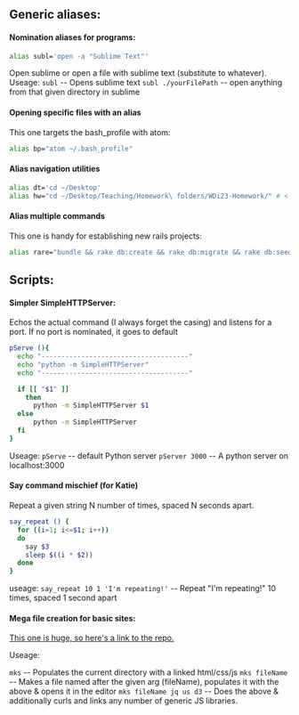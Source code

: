 ## Generic aliases:

#### Nomination aliases for programs:
```sh
alias subl='open -a "Sublime Text"'
```
Open sublime or open a file with sublime text (substitute to whatever).
Useage:
`subl` -- Opens sublime text
`subl ./yourFilePath` -- open anything from that given directory in sublime

#### Opening specific files with an alias 
This one targets the bash_profile with atom:
```sh
alias bp="atom ~/.bash_profile"
```

#### Alias navigation utilities
```sh
alias dt='cd ~/Desktop'
alias hw="cd ~/Desktop/Teaching/Homework\ folders/WDi23-Homework/" # <- Change this directory to match your local machine.
```

#### Alias multiple commands
This one is handy for establishing new rails projects:
```sh
alias rare="bundle && rake db:create && rake db:migrate && rake db:seed && subl . && rails s" # replace 'subl' with 'atom', or your preferred editor
```

## Scripts: 

#### Simpler SimpleHTTPServer:
Echos the actual command (I always forget the casing) and listens for a port. If no port is nominated, it goes to default
```sh
pServe (){
  echo "-------------------------------------"
  echo "python -m SimpleHTTPServer"
  echo "-------------------------------------"

  if [[ "$1" ]]
    then
      python -m SimpleHTTPServer $1
  else
      python -m SimpleHTTPServer
  fi
}
```
Useage:
`pServe` -- default Python server
`pServer 3000` -- A python server on localhost:3000

#### Say command mischief (for Katie)
Repeat a given string N number of times, spaced N seconds apart.
```sh
say_repeat () {
  for ((i=1; i<=$1; i++))
  do
    say $3
    sleep $((i * $2))
  done
}
```
useage: `say_repeat 10 1 'I'm repeating!'` -- Repeat "I'm repeating!" 10 times, spaced 1 second apart

#### Mega file creation for basic sites:
[This one is huge, so here's a link to the repo.](https://github.com/Phoboes/mks)

Useage:

`mks` -- Populates the current directory with a linked html/css/js
`mks fileName` -- Makes a file named after the given arg (fileName), populates it with the above & opens it in the editor
`mks fileName jq us d3` -- Does the above & additionally curls and links any number of generic JS libraries.
